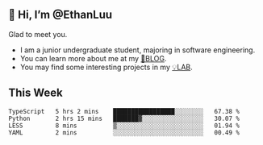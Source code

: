 ## 👋 Hi, I’m @EthanLuu

Glad to meet you.

- I am a junior undergraduate student, majoring in software engineering.
- You can learn more about me at my [📝BLOG](https://blog.ethanloo.cn).
- You may find some interesting projects in my [💡LAB](https://lab.ethanloo.cn).

## This Week
<!--START_SECTION:waka-->
```text
TypeScript   5 hrs 2 mins    █████████████████░░░░░░░░   67.38 % 
Python       2 hrs 15 mins   ███████▓░░░░░░░░░░░░░░░░░   30.07 % 
LESS         8 mins          ▒░░░░░░░░░░░░░░░░░░░░░░░░   01.94 % 
YAML         2 mins          ░░░░░░░░░░░░░░░░░░░░░░░░░   00.49 % 
```
<!--END_SECTION:waka-->
